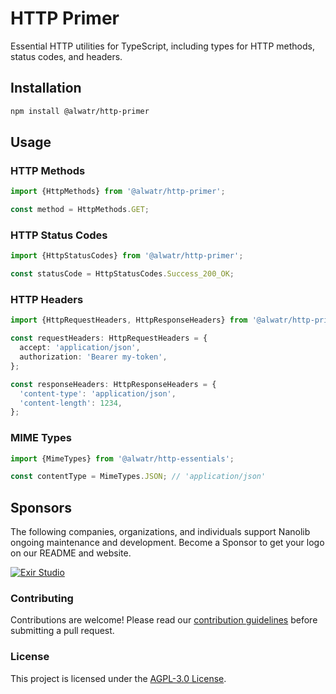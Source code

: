 # HTTP Primer

Essential HTTP utilities for TypeScript, including types for HTTP methods, status codes, and headers.

## Installation

```bash
npm install @alwatr/http-primer
```

## Usage

### HTTP Methods

```typescript
import {HttpMethods} from '@alwatr/http-primer';

const method = HttpMethods.GET;
```

### HTTP Status Codes

```typescript
import {HttpStatusCodes} from '@alwatr/http-primer';

const statusCode = HttpStatusCodes.Success_200_OK;
```

### HTTP Headers

```typescript
import {HttpRequestHeaders, HttpResponseHeaders} from '@alwatr/http-primer';

const requestHeaders: HttpRequestHeaders = {
  accept: 'application/json',
  authorization: 'Bearer my-token',
};

const responseHeaders: HttpResponseHeaders = {
  'content-type': 'application/json',
  'content-length': 1234,
};
```

### MIME Types

```typescript
import {MimeTypes} from '@alwatr/http-essentials';

const contentType = MimeTypes.JSON; // 'application/json'
```

## Sponsors

The following companies, organizations, and individuals support Nanolib ongoing maintenance and development. Become a Sponsor to get your logo on our README and website.

[![Exir Studio](https://avatars.githubusercontent.com/u/181194967?s=200&v=4)](https://exirstudio.com)

### Contributing

Contributions are welcome! Please read our [contribution guidelines](https://github.com/Alwatr/.github/blob/next/CONTRIBUTING.md) before submitting a pull request.

### License

This project is licensed under the [AGPL-3.0 License](LICENSE).

